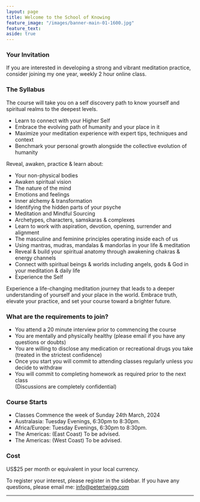 ```yaml
---
layout: page
title: Welcome to the School of Knowing 
feature_image: "/images/banner-main-01-1600.jpg"
feature_text: 
aside: true 
---
```


### Your Invitation

If you are interested in developing a strong and vibrant meditation practice, consider joining my one year, weekly 2 hour online class.  

### The Syllabus

The course will take you on a self discovery path to know yourself and spiritual realms to the deepest levels. 
* Learn to connect with your Higher Self
* Embrace the evolving path of humanity and your place in it 
* Maximize your meditation experience with expert tips, techniques and context
* Benchmark your personal growth alongside the collective evolution of humanity

Reveal, awaken, practice & learn about:
* Your non-physical bodies
* Awaken spiritual vision 
* The nature of the mind
* Emotions and feelings
* Inner alchemy & transformation
* Identifying the hidden parts of your psyche
* Meditation and Mindful Sourcing
* Archetypes, characters, samskaras & complexes
* Learn to work with aspiration, devotion, opening, surrender and alignment 
* The masculine and feminine principles operating inside each of us
* Using mantras, mudras, mandalas & mandorlas in your life & meditation
* Reveal & build your spiritual anatomy through awakening chakras & energy channels 
* Connect with spiritual beings & worlds including angels, gods & God in your meditation & daily life
* Experience the Self

Experience a life-changing meditation journey that leads to a deeper understanding of yourself and your place in the world. Embrace truth, elevate your practice, and set your course toward a brighter future.

### What are the requirements to join? 

* You attend a 20 minute interview prior to commencing the course
* You are mentally and physically healthy (please email if you have any questions or doubts)
* You are willing to disclose any medication or recreational drugs you take (treated in the strictest confidence)
* Once you start you will commit to attending classes regularly unless you decide to withdraw 
* You will commit to completing homework as required prior to the next class  
(Discussions are completely confidential)

### Course Starts

* Classes Commence the week of Sunday 24th March, 2024 
* Australasia: Tuesday Evenings, 6:30pm to 8:30pm. 
* Africa/Europe: Tuesday Evenings, 6:30pm to 8:30pm. 
* The Americas: (East Coast) To be advised. 
* The Americas: (West Coast) To be advised.
 
### Cost

US$25 per month or equivalent in your local currency. 

To register your interest, please register in the sidebar. If you have any questions, please email me: [info@petertwigg.com](info@petertwigg.com) 



---

